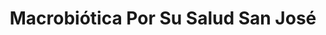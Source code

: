 ---
title: "Macrobiótica Por Su Salud San José"
url: /san-jose/macrobiotica-por-su-salud-san-jose/
shop: Nahrungsergänzung
---